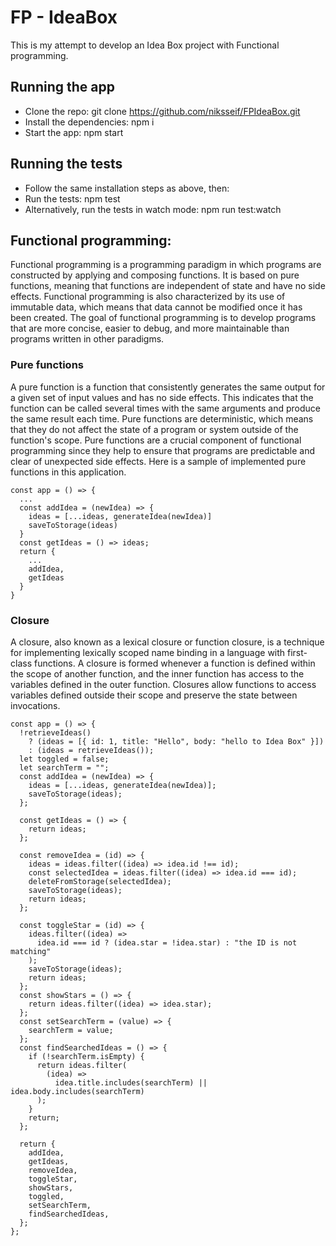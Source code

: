 # FP - IdeaBox
This is my attempt to develop an Idea Box project with Functional programming.

## Running the app
- Clone the repo: git clone https://github.com/niksseif/FPIdeaBox.git
- Install the dependencies: npm i
- Start the app: npm start

## Running the tests
- Follow the same installation steps as above, then:
- Run the tests: npm test
- Alternatively, run the tests in watch mode: npm run test:watch

## Functional programming:

Functional programming is a programming paradigm in which programs are constructed by applying and composing functions. It is based on pure functions, meaning that functions are independent of state and have no side effects. Functional programming is also characterized by its use of immutable data, which means that data cannot be modified once it has been created. The goal of functional programming is to develop programs that are more concise, easier to debug, and more maintainable than programs written in other paradigms.

### Pure functions
A pure function is a function that consistently generates the same output for a given set of input values and has no side effects. This indicates that the function can be called several times with the same arguments and produce the same result each time. Pure functions are deterministic, which means that they do not affect the state of a program or system outside of the function's scope. Pure functions are a crucial component of functional programming since they help to ensure that programs are predictable and clear of unexpected side effects. Here is a sample of implemented pure functions in this application.
```
const app = () => {
  ...
  const addIdea = (newIdea) => {
    ideas = [...ideas, generateIdea(newIdea)]
    saveToStorage(ideas)
  }
  const getIdeas = () => ideas;
  return {
    ...
    addIdea, 
    getIdeas   
  }
}
```
### Closure
A closure, also known as a lexical closure or function closure, is a technique for implementing lexically scoped name binding in a language with first-class functions. A closure is formed whenever a function is defined within the scope of another function, and the inner function has access to the variables defined in the outer function. Closures allow functions to access variables defined outside their scope and preserve the state between invocations.
```
const app = () => {
  !retrieveIdeas()
    ? (ideas = [{ id: 1, title: "Hello", body: "hello to Idea Box" }])
    : (ideas = retrieveIdeas());
  let toggled = false;
  let searchTerm = "";
  const addIdea = (newIdea) => {
    ideas = [...ideas, generateIdea(newIdea)];
    saveToStorage(ideas);
  };

  const getIdeas = () => {
    return ideas;
  };

  const removeIdea = (id) => {
    ideas = ideas.filter((idea) => idea.id !== id);
    const selectedIdea = ideas.filter((idea) => idea.id === id);
    deleteFromStorage(selectedIdea);
    saveToStorage(ideas);
    return ideas;
  };

  const toggleStar = (id) => {
    ideas.filter((idea) =>
      idea.id === id ? (idea.star = !idea.star) : "the ID is not matching"
    );
    saveToStorage(ideas);
    return ideas;
  };
  const showStars = () => {
    return ideas.filter((idea) => idea.star);
  };
  const setSearchTerm = (value) => {
    searchTerm = value;
  };
  const findSearchedIdeas = () => {
    if (!searchTerm.isEmpty) {
      return ideas.filter(
        (idea) =>
          idea.title.includes(searchTerm) || idea.body.includes(searchTerm)
      );
    }
    return;
  };

  return {
    addIdea,
    getIdeas,
    removeIdea,
    toggleStar,
    showStars,
    toggled,
    setSearchTerm,
    findSearchedIdeas,
  };
};
```
